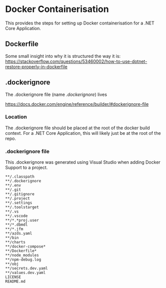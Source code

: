 # Docker Containerisation
This provides the steps for setting up Docker containerisation for a .NET Core Application.

## Dockerfile

Some small insight into why it is structured the way it is:
https://stackoverflow.com/questions/53460002/how-to-use-dotnet-restore-properly-in-dockerfile

## .dockerignore
The .dockerignore file (name *.dockerignore*) lives 

https://docs.docker.com/engine/reference/builder/#dockerignore-file

### Location
The .dockerignore file should be placed at the root of the docker build context.
For a .NET Core Application, this will likely just be at the root of the repo.

### .dockerignore file
This .dockerignore was generated using Visual Studio when adding Docker Support to a project.

```
**/.classpath
**/.dockerignore
**/.env
**/.git
**/.gitignore
**/.project
**/.settings
**/.toolstarget
**/.vs
**/.vscode
**/*.*proj.user
**/*.dbmdl
**/*.jfm
**/azds.yaml
**/bin
**/charts
**/docker-compose*
**/Dockerfile*
**/node_modules
**/npm-debug.log
**/obj
**/secrets.dev.yaml
**/values.dev.yaml
LICENSE
README.md
```
